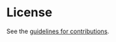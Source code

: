 # License

See the
[guidelines for contributions](https://github.com/oauth-wg/draft-ietf-oauth-status-list/blob/main/CONTRIBUTING.md).
